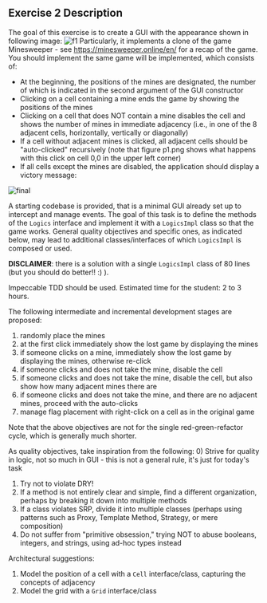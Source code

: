 ## Exercise 2 Description

The goal of this exercise is to create a GUI with the appearance shown in following image:
![f1](https://user-images.githubusercontent.com/23448811/222984113-3ff8708f-1478-447b-9d79-f35b6ce6bc2c.png)
Particularly, it implements a clone of the game Minesweeper - 
 see https://minesweeper.online/en/ for a recap of the game. 
 You should implement the same game will be implemented, which consists of:
- At the beginning, the positions of the mines are designated, the number of which is indicated in the second argument of the GUI constructor
- Clicking on a cell containing a mine ends the game by showing the positions of the mines
- Clicking on a cell that does NOT contain a mine disables the cell and shows the number of mines in immediate adjacency (i.e., in one of the 8 adjacent cells, horizontally, vertically or diagonally)
- If a cell without adjacent mines is clicked, all adjacent cells should be "auto-clicked" recursively (note that figure p1.png shows what happens with this click on cell 0,0 in the upper left corner)
- If all cells except the mines are disabled, the application should display a victory message:

![final](https://user-images.githubusercontent.com/23448811/222984332-0f60a4c4-c825-4f89-8692-19acb74ad20e.png)


A starting codebase is provided, that is a minimal GUI already set up to intercept and manage events. 
 The goal of this task is to define the methods of the `Logics` interface 
 and implement it with a `LogicsImpl` class so that the game works. 
General quality objectives and specific ones, as indicated below, 
 may lead to additional classes/interfaces of which `LogicsImpl` is composed or used.

**DISCLAIMER**: there is a solution with a single `LogicsImpl` class of 80 lines 
 (but you should do better!! :) ).

Impeccable TDD should be used.
 Estimated time for the student: 2 to 3 hours.

The following intermediate and incremental development stages are proposed:
1) randomly place the mines
2) at the first click immediately show the lost game by displaying the mines
3) if someone clicks on a mine, immediately show the lost game by displaying the mines, otherwise re-click
4) if someone clicks and does not take the mine, disable the cell
5) if someone clicks and does not take the mine, disable the cell, but also show how many adjacent mines there are
6) if someone clicks and does not take the mine, and there are no adjacent mines, proceed with the auto-clicks
7) manage flag placement with right-click on a cell as in the original game

Note that the above objectives are not for the single red-green-refactor cycle, 
 which is generally much shorter.

As quality objectives, take inspiration from the following:
0) Strive for quality in logic, not so much in GUI - 
 this is not a general rule, it's just for today's task
1) Try not to violate DRY!
2) If a method is not entirely clear and simple, find a different organization, perhaps by breaking it down into multiple methods
3) If a class violates SRP, divide it into multiple classes (perhaps using patterns such as Proxy, Template Method, Strategy, or mere composition)
4) Do not suffer from "primitive obsession," trying NOT to abuse booleans, integers, and strings, using ad-hoc types instead

Architectural suggestions:
1) Model the position of a cell with a `Cell` interface/class, capturing the concepts of adjacency
2) Model the grid with a `Grid` interface/class

